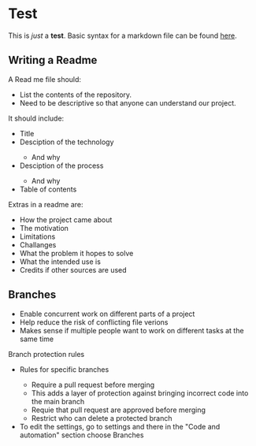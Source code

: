 # Test
This is *just* a **test**.
Basic syntax for a markdown file can be found [here](https://www.markdownguide.org/basic-syntax/). 

## Writing a Readme 
A Read me file should:
<ul>
  <li>List the contents of the repository.</li>
  <li>Need to be descriptive so that anyone can understand our project.</li>
</ul>
It should include: 
<ul>
  <li>Title</li>
  <li>Desciption of the technology</li>
    <ul>
      <li>And why</li>
    </ul>
  <li>Desciption of the process</li>
    <ul>
      <li>And why</li>
    </ul>
  <li>Table of contents</li>
</ul>
Extras in a readme are:
<ul>
  <li>How the project came about</li>
  <li>The motivation</li>
  <li>Limitations</li>
  <li>Challanges</li>
  <li>What the problem it hopes to solve</li>
  <li>What the intended use is</li>
  <li>Credits if other sources are used</li>
</ul>

## Branches
<ul>
  <li>Enable concurrent work on different parts of a project</li>
  <li>Help reduce the risk of conflicting file verions</li>
  <li>Makes sense if multiple people want to work on different tasks at the same time</li>
</ul>

Branch protection rules 
<ul>
  <li>Rules for specific branches</li>
  <ul>
    <li>Require a pull request before merging</li>
    <li>This adds a layer of protection against bringing incorrect code into the main branch</li>
    <li>Requie that pull request are approved before merging</li>
    <li>Restrict who can delete a protected branch</li>
  </ul>
  <li>To edit the settings, go to settings and there in the "Code and automation" section choose Branches</li>
</ul>
